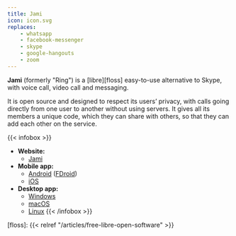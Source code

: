 ```yaml
---
title: Jami
icon: icon.svg
replaces:
    - whatsapp
    - facebook-messenger
    - skype
    - google-hangouts
    - zoom
---
```


**Jami** (formerly "Ring") is a [libre][floss] easy-to-use alternative to Skype, with voice call, video call and messaging. 

It is open source and designed to respect its users’ privacy, with calls going directly from one user to another without using servers. It gives all its members a unique code, which they can share with others, so that they can add each other on the service.

{{< infobox >}}
- **Website:**
    - [Jami](https://jami.net/)
- **Mobile app:**
    - [Android](https://play.google.com/store/apps/details?id=cx.ring) ([FDroid](https://f-droid.org/en/packages/cx.ring/))
    - [iOS](https://itunes.apple.com/app/ring-a-gnu-package/id1306951055)
- **Desktop app:**
    - [Windows](https://jami.net/download-jami-windows/)
    - [macOS](https://jami.net/download-jami-macos/)
    - [Linux](https://jami.net/download-jami-linux/)
{{< /infobox >}}

[floss]: {{< relref "/articles/free-libre-open-software" >}}